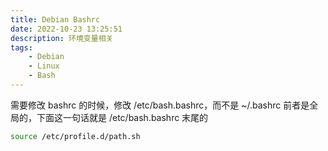 ```yaml
---
title: Debian Bashrc 
date: 2022-10-23 13:25:51
description: 环境变量相关
tags:
    - Debian
    - Linux 
    - Bash
---
```

需要修改 bashrc 的时候，修改 /etc/bash.bashrc，而不是 ~/.bashrc 前者是全局的，下面这一句话就是 /etc/bash.bashrc 末尾的

```bash
source /etc/profile.d/path.sh
```




